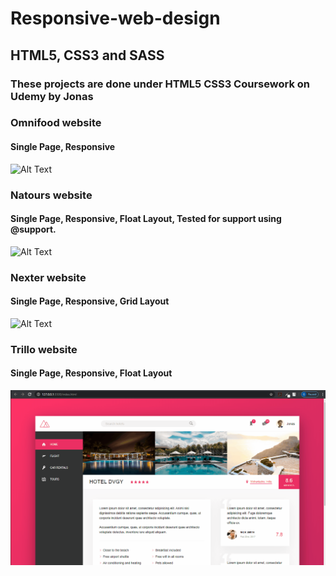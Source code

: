 # Responsive-web-design

## HTML5, CSS3 and SASS

### These projects are done under HTML5 CSS3 Coursework on Udemy by Jonas  

### Omnifood website
#### Single Page, Responsive
![Alt Text](https://github.com/DVGY/Responsive-web-design/blob/master/demo/website.gif)


### Natours website
#### Single Page, Responsive, Float Layout, Tested for support using @support. 
![Alt Text](https://github.com/DVGY/Responsive-web-design/blob/master/demo/Natours.gif)


### Nexter website
#### Single Page, Responsive, Grid Layout 
![Alt Text](https://github.com/DVGY/Responsive-web-design/blob/master/demo/Nexter.gif)


### Trillo website
#### Single Page, Responsive, Float Layout 
![Alt Text](https://github.com/DVGY/Responsive-web-design/blob/master/demo/Trillo.gif)
